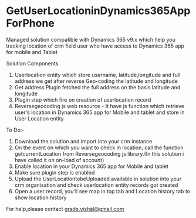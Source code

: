 # GetUserLocationinDynamics365AppForPhone
Managed solution compatible with Dynamics 365 v9.x which help you tracking location of crm field user who have access to Dynamics 365 app for mobile and Tablet

Solution Components
1. Userlocation entity which store username, latitude,longitude and full address we get after reverse Geo-coding the latitude and longitude
2. Get address Plugin fetched the full address on the basis latitude and longitude
3. Plugin step which fire on creation of userlocation record
4. Reversegeocoding js web resource - It have js function which retrieve user's location in Dynamics 365 app for Mobile and tablet and store in User Location entity

To Do:-
1. Download the solution and import into your crm instance
2. On the event on which you want to check in location, call the function getcurrentLocation from Reversegeocoding js library.(In this solution i have called it on on-load of account) 
3. Enable location in your  Dynamics 365 app for Mobile and tablet
4. Make sure plugin step is enabled
5. Upload the UserLocationtobeUploaded available in solution into your crm organisation and check userlocation entity records got created
6. Open a user record, you'll see map in top tab and Location history tab to show location history

For help,please contact grade.vishal@gmail.com
